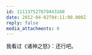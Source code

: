 ```yaml
---
id: 111137527879443160
date: 2012-04-02T04:11:00.000Z
reply: false
media_attachments: 0
---
```


我看过《诸神之怒》：还行吧。 ​​​​

